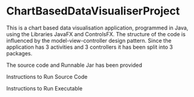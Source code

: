 # ChartBasedDataVisualiserProject
This is a chart based data visualisation application, programmed in Java, using the Libraries JavaFX and ControlsFX. The structure of the code is influenced by the model-view-controller design pattern. Since the application has 3 activities and 3 controllers it has been split into 3 packages.

The source code and Runnable Jar has been provided

Instructions to Run Source Code

Instructions to Run Executable

